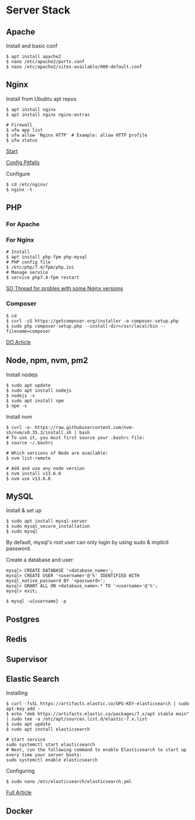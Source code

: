 # Server Stack

## Apache

Install and basic conf
```shell
$ apt install apache2
$ nano /etc/apache2/ports.conf
$ nano /etc/apache2/sites-available/000-default.conf
```

## Nginx

Install from Ububtu apt repos

```shell
$ apt install nginx 
$ apt install nginx nginx-extras

# Firewall
$ ufw app list
$ ufw allow 'Nginx HTTP' # Example: allow HTTP profile
$ ufw status

```

[Start](https://www.nginx.com/resources/wiki/start/)

[Config Pitfalls](https://www.nginx.com/resources/wiki/start/topics/tutorials/config_pitfalls/)

Configure
```shell
$ cd /etc/nginx/
$ nginx -t
```

## PHP

### For Apache

### For Nginx

```shell
# Install
$ apt install php-fpm php-mysql		
# PHP config file
$ /etc/php/7.4/fpm/php.ini	
# Manage service
$ service php7.4-fpm restart
```

[SO Thread for probles with some Nginx versions](https://stackoverflow.com/questions/43262435/nginxs-fastcgi-php-conf-snippet-is-missing)


### Composer

```shell
$ cd
$ curl -sS https://getcomposer.org/installer -o composer-setup.php
$ sudo php composer-setup.php --install-dir=/usr/local/bin --filename=composer
```

[DO Article](https://www.digitalocean.com/community/tutorials/how-to-install-and-use-composer-on-ubuntu-20-04)

## Node, npm, nvm, pm2

Install nodejs

```shell
$ sudo apt update
$ sudo apt install nodejs
$ nodejs -v
$ sudo apt install npm
$ npm -v
```

Install nvm

```shell
$ curl -o- https://raw.githubusercontent.com/nvm-sh/nvm/v0.35.3/install.sh | bash
# To use it, you must first source your .bashrc file:
$ source ~/.bashrc

# Which versions of Node are available:
$ nvm list-remote

# Add and use any node version
$ nvm install v13.6.0
$ nvm use v13.6.0
```

## MySQL

Install & set up

```shell
$ sudo apt install mysql-server
$ sudo mysql_secure_installation
$ sudo mysql
```

By default, mysql's root user can only login by using sudo & implicit password.

Create a database and user:

```
mysql> CREATE DATABASE '<database_name>';
mysql> CREATE USER '<username>'@'%' IDENTIFIED WITH mysql_native_password BY '<password>';
mysql> GRANT ALL ON <database_name>.* TO '<username>'@'%';
mysql> exit;
```

```shell
$ mysql -u{username} -p
```

## Postgres

## Redis

## Supervisor


## Elastic Search

Installing 
```shell
$ curl -fsSL https://artifacts.elastic.co/GPG-KEY-elasticsearch | sudo apt-key add -
$ echo "deb https://artifacts.elastic.co/packages/7.x/apt stable main" | sudo tee -a /etc/apt/sources.list.d/elastic-7.x.list
$ sudo apt update
$ sudo apt install elasticsearch

# start service
sudo systemctl start elasticsearch
# Next, run the following command to enable Elasticsearch to start up every time your server boots:
sudo systemctl enable elasticsearch
```

Configuring
```shell
$ sudo nano /etc/elasticsearch/elasticsearch.yml
```

[Full Article](https://www.digitalocean.com/community/tutorials/how-to-install-and-configure-elasticsearch-on-ubuntu-20-04)

## Docker


